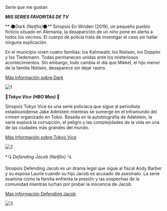 
 Serie que me gustan


 ***MIS SERIES FAVORITAS DE TV***


 ** 🌑_Dark (Netflix)_🌑**
 Sinopsis
 En Winden (2019), un pequeño pueblo ficticio situado en Alemania, la desaparición de un niño pone en alerta a todos los vecinos. El cuerpo de policía trata de investigar el caso sin hallar ninguna explicación.

En el municipio viven cuatro familias: los Kahnwald, los Nielsen, los Doppler y los Tiedemann. Todas permanecen unidas ante los misteriosos acontecimientos. Sin embargo, todo cambia el día que Mikkel, el hijo menor de la familia Nielsen, desaparece sin dejar rastro.

[Más información sobre Dark]((https://www.culturagenial.com/es/serie-dark/))

![1](https://cdn.culturagenial.com/es/imagenes/dark-logo-cke.jpg)


**🗼_Tokyo Vice (HBO Max)_ 🗼**

Sinopsis
Tokyo Vice es una serie policiaca que sigue al periodista estadounidense Jake Adelstein mientras se sumerge en el inframundo del crimen organizado en Tokio. Basada en la autobiografía de Adelstein, la serie explora la corrupción, el peligro y las complejidades de la vida en una de las ciudades más grandes del mundo.

[Más información sobre Tokyo Vice](https://es.wikipedia.org/wiki/Dark_(serie_de_televisi%C3%B3n))

![2](https://www.max.com/shows/tokyo-vice/e7d93204-7f98-4e62-ab52-6c1da053f942)




**🔍 Defending Jacob (Netflix) 🔍*

Sinopsis
Defending Jacob es un drama legal que sigue al fiscal Andy Barber y su esposa Laurie cuando su hijo Jacob es acusado de asesinato. La serie examina cómo la familia enfrenta la presión y las sospechas de la comunidad mientras luchan por probar la inocencia de Jacob.

[Más información Defending Jacob]((https://www.imdb.com/title/tt2304589/))

![3](https://www.imdb.com/title/tt2304589/mediaviewer/rm973192961/?ref_=tt_ov_i)

    




